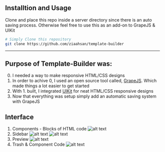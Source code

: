 ## Installtion and Usage

Clone and place this repo inside a server directory since there is an auto saving process. Otherwise feel free to use this as an add-on to GrapeJS & UIKit

```bash
# Simply Clone this repository
git clone https://github.com/ziaahsan/template-builder
```
---

## Purpose of Template-Builder was:
0. I needed a way to make responsive HTML/CSS designs
1. In order to achive 0, I used an open source tool called, <a href="https://grapesjs.com/">GrapeJS</a>. Which made things a lot easier to get started
2. With 1. built, I integrated <a href="https://getuikit.com/docs/introduction">UIKit</a> for neat HTML/CSS responsive designs
3. Now that everything was setup simply add an automatic saving system with GrapeJS


## Interface
1. Components - Blocks of HTML code
![alt text](https://github.com/ziaahsan/template-builder/blob/master/uploads/preview/components.gif)
2. Sidebar
![alt text](https://github.com/ziaahsan/template-builder/blob/master/uploads/preview/sidebar.png)
![alt text](https://github.com/ziaahsan/template-builder/blob/master/uploads/preview/sidebar.gif)
3. Preview
![alt text](https://github.com/ziaahsan/template-builder/blob/master/uploads/preview/preview.gif)
4. Trash & Component Code
![alt text](https://github.com/ziaahsan/template-builder/blob/master/uploads/preview/trash_and_component_code.gif)
